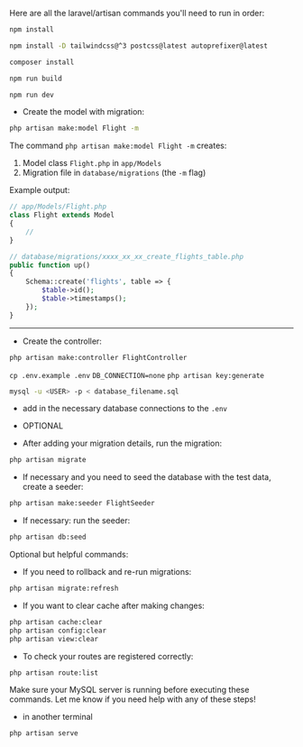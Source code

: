 Here are all the laravel/artisan commands you'll need to run in order:
```bash
npm install
```
```bash
npm install -D tailwindcss@^3 postcss@latest autoprefixer@latest
```
```bash
composer install
```
```bash
npm run build
```
```bash
npm run dev
```

- Create the model with migration:
```bash
php artisan make:model Flight -m
```

The command `php artisan make:model Flight -m` creates:
1. Model class `Flight.php` in `app/Models`
2. Migration file in `database/migrations` (the `-m` flag)

Example output:
```php
// app/Models/Flight.php
class Flight extends Model
{
    //
}

// database/migrations/xxxx_xx_xx_create_flights_table.php
public function up()
{
    Schema::create('flights', table => {
        $table->id();
        $table->timestamps();
    });
}
```
----------------------------------
- Create the controller:
```bash
php artisan make:controller FlightController
```

`cp .env.example .env`
`DB_CONNECTION=none`
`php artisan key:generate`
```bash
mysql -u <USER> -p < database_filename.sql
```
- add in the necessary database connections to the `.env`

- OPTIONAL
- After adding your migration details, run the migration:
```bash
php artisan migrate
```
- If necessary and you need to seed the database with the test data, create a seeder:
```bash
php artisan make:seeder FlightSeeder
```

- If necessary: run the seeder:
```bash
php artisan db:seed
```

Optional but helpful commands:
- If you need to rollback and re-run migrations:
```bash
php artisan migrate:refresh
```

- If you want to clear cache after making changes:
```bash
php artisan cache:clear
php artisan config:clear
php artisan view:clear
```

- To check your routes are registered correctly:
```bash
php artisan route:list
```

Make sure your MySQL server is running before executing these commands. Let me know if you need help with any of these steps!
- in another terminal
```bash
php artisan serve
```